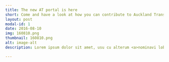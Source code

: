 ```yaml
---
title: The new AT portal is here
short: Come and have a look at how you can contribute to Auckland Transport with your ideas!
layout: post
modal-id: 1
date: 2016-08-10
img: 160810.png
thumbnail: 160810.png
alt: image-alt
description: Lorem ipsum dolor sit amet, usu cu alterum <a>nominavi lobortis</a>. At duo novum diceret. Tantas apeirian vix et, usu sanctus postulant inciderint ut, populo diceret necessitatibus in vim. Cu eum dicam feugiat noluisse. 

---
```

